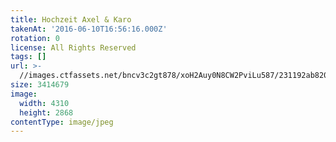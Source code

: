 ```yaml
---
title: Hochzeit Axel & Karo
takenAt: '2016-06-10T16:56:16.000Z'
rotation: 0
license: All Rights Reserved
tags: []
url: >-
  //images.ctfassets.net/bncv3c2gt878/xoH2Auy0N8CW2PviLu587/231192ab82025ba417dcc71d39a28c66/hochzeit-axel--karo_28073915642_o
size: 3414679
image:
  width: 4310
  height: 2868
contentType: image/jpeg
---
```


